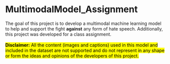 # MultimodalModel_Assignment
The goal of this project is to develop a multimodal machine learning model to help and support the fight **against** any form of hate speech. Additionally, this project was developed for a class assignment. <br>
<br>
<mark>**Disclaimer:** All the content (images and captions) used in this model and included in the dataset are not supported and do not represent in any shape or form the ideas and opinions of the developers of this project.</mark>
